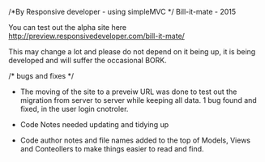 /*By Responsive developer - using simpleMVC */
Bill-it-mate - 2015

You can test out the alpha site here http://preview.responsivedeveloper.com/bill-it-mate/

This may change a lot and please do not depend on it being up, it is being developed and will suffer the occasional BORK.


/* bugs and fixes */

- The moving of the site to a preveiw URL was done to test out the migration from server to server while keeping all data. 1 bug found and fixed, in the user login cnotroler.

- Code Notes needed updating and tidying up

- Code author notes and file names added to the top of Models, Views and Conteollers to make things easier to read and find.



